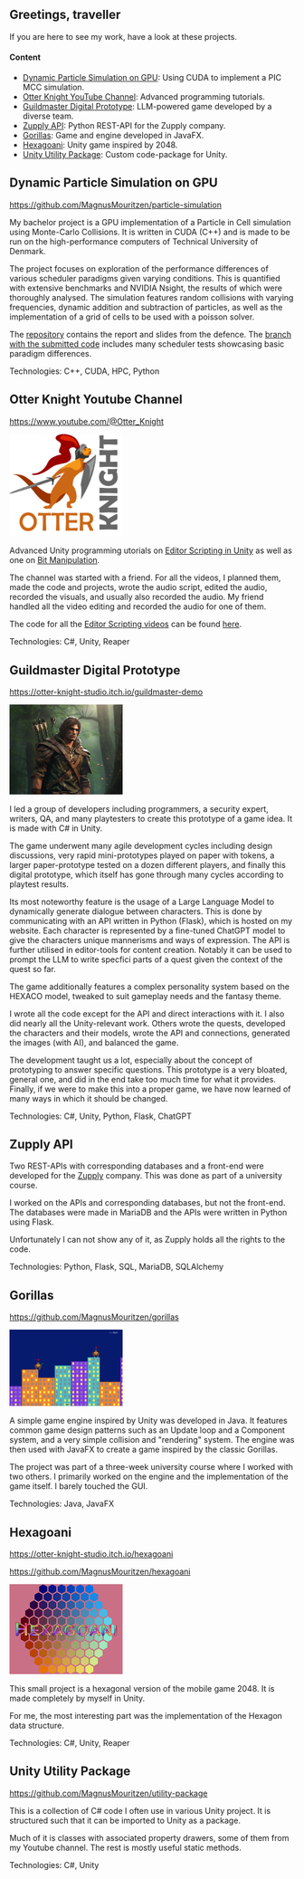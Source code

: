 ## Greetings, traveller

If you are here to see my work, have a look at these projects.

#### Content
- [Dynamic Particle Simulation on GPU](#dynamic-particle-simulation-on-gpu): Using CUDA to implement a PIC MCC simulation.
- [Otter Knight YouTube Channel](#otter-knight-youtube-channel): Advanced programming tutorials.
- [Guildmaster Digital Prototype](#guildmaster-digital-prototype): LLM-powered game developed by a diverse team.
- [Zupply API](#zupply-api): Python REST-API for the Zupply company.
- [Gorillas](#gorillas): Game and engine developed in JavaFX.
- [Hexagoani](#hexagoani): Unity game inspired by 2048.
- [Unity Utility Package](#unity-utility-package): Custom code-package for Unity.

## Dynamic Particle Simulation on GPU
https://github.com/MagnusMouritzen/particle-simulation

My bachelor project is a GPU implementation of a Particle in Cell simulation using Monte-Carlo Collisions. It is written in CUDA (C++) and is made to be run on the high-performance computers of Technical University of Denmark.

The project focuses on exploration of the performance differences of various scheduler paradigms given varying conditions. This is quantified with extensive benchmarks and NVIDIA Nsight, the results of which were thoroughly analysed. The simulation features random collisions with varying frequencies, dynamic addition and subtraction of particles, as well as the implementation of a grid of cells to be used with a poisson solver.

The [repository](https://github.com/MagnusMouritzen/particle-simulation) contains the report and slides from the defence. The [branch with the submitted code](https://github.com/MagnusMouritzen/particle-simulation/tree/final_branch) includes many scheduler tests showcasing basic paradigm differences.

Technologies: C++, CUDA, HPC, Python

## Otter Knight Youtube Channel
https://www.youtube.com/@Otter_Knight

<img src="OK.png" alt="Otter Knight Logo" width="200"/>

Advanced Unity programming utorials on [Editor Scripting in Unity](https://youtube.com/playlist?list=PLqy--wDEnoVIxVmP_V6RXFg-tc9mVlFgX&si=iGU2nAX2CtD7KK_A) as well as one on [Bit Manipulation](https://youtu.be/gZLhh9uJNAs?si=BP0BRAzJ-4IQciLA).

The channel was started with a friend. For all the videos, I planned them, made the code and projects, wrote the audio script, edited the audio, recorded the visuals, and usually also recorded the audio. My friend handled all the video editing and recorded the audio for one of them.

The code for all the [Editor Scripting videos](https://youtube.com/playlist?list=PLqy--wDEnoVIxVmP_V6RXFg-tc9mVlFgX&si=iGU2nAX2CtD7KK_A) can be found [here](https://github.com/MagnusMouritzen/unity-editor-scripting).

Technologies: C#, Unity, Reaper

## Guildmaster Digital Prototype
https://otter-knight-studio.itch.io/guildmaster-demo

<img src="GM.png" alt="Guildmaster Cover" width="200"/>

I led a group of developers including programmers, a security expert, writers, QA, and many playtesters to create this prototype of a game idea. It is made with C# in Unity. 

The game underwent many agile development cycles including design discussions, very rapid mini-prototypes played on paper with tokens, a larger paper-prototype tested on a dozen different players, and finally this digital prototype, which itself has gone through many cycles according to playtest results.

Its most noteworthy feature is the usage of a Large Language Model to dynamically generate dialogue between characters. This is done by communicating with an API written in Python (Flask), which is hosted on my website. Each character is represented by a fine-tuned ChatGPT model to give the characters unique mannerisms and ways of expression. The API is further utilised in editor-tools for content creation. Notably it can be used to prompt the LLM to write specfici parts of a quest given the context of the quest so far.

The game additionally features a complex personality system based on the HEXACO model, tweaked to suit gameplay needs and the fantasy theme.

I wrote all the code except for the API and direct interactions with it. I also did nearly all the Unity-relevant work. Others wrote the quests, developed the characters and their models, wrote the API and connections, generated the images (with AI), and balanced the game.

The development taught us a lot, especially about the concept of prototyping to answer specific questions. This prototype is a very bloated, general one, and did in the end take too much time for what it provides. Finally, if we were to make this into a proper game, we have now learned of many ways in which it should be changed.

Technologies: C#, Unity, Python, Flask, ChatGPT

## Zupply API
Two REST-APIs with corresponding databases and a front-end were developed for the [Zupply](https://www.zupply.site/) company. This was done as part of a university course.

I worked on the APIs and corresponding databases, but not the front-end. The databases were made in MariaDB and the APIs were written in Python using Flask.

Unfortunately I can not show any of it, as Zupply holds all the rights to the code.

Technologies: Python, Flask, SQL, MariaDB, SQLAlchemy

## Gorillas
https://github.com/MagnusMouritzen/gorillas

<img src="Gorillas.png" alt="Gorillas Screenshot" width="200"/>

A simple game engine inspired by Unity was developed in Java. It features common game design patterns such as an Update loop and a Component system, and a very simple collision and "rendering" system. The engine was then used with JavaFX to create a game inspired by the classic Gorillas.

The project was part of a three-week university course where I worked with two others. I primarily worked on the engine and the implementation of the game itself. I barely touched the GUI.

Technologies: Java, JavaFX

## Hexagoani
https://otter-knight-studio.itch.io/hexagoani

https://github.com/MagnusMouritzen/hexagoani

<img src="Hexagoani.png" alt="Hexagoani Cover" width="200"/>

This small project is a hexagonal version of the mobile game 2048. It is made completely by myself in Unity.

For me, the most interesting part was the implementation of the Hexagon data structure.

Technologies: C#, Unity, Reaper

## Unity Utility Package
https://github.com/MagnusMouritzen/utility-package

This is a collection of C# code I often use in various Unity project. It is structured such that it can be imported to Unity as a package.

Much of it is classes with associated property drawers, some of them from my Youtube channel. The rest is mostly useful static methods.

Technologies: C#, Unity
